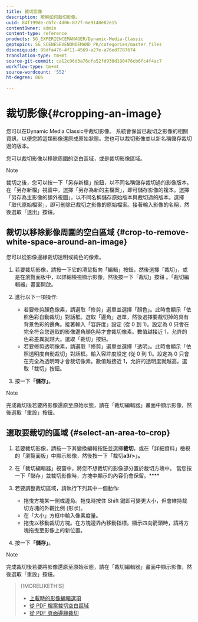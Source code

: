 ```yaml
---
title: 裁切影像
description: 瞭解如何裁切影像。
uuid: 84f199de-cbfc-4d06-877f-6e9148e82e15
contentOwner: admin
content-type: reference
products: SG_EXPERIENCEMANAGER/Dynamic-Media-Classic
geptopics: SG_SCENESEVENONDEMAND_PK/categories/master_files
discoiquuid: 99dfa476-4f11-4569-a27e-a76ed7787674
translation-type: tm+mt
source-git-commit: ca12c96d3a76cfa52fd930d190476cb6fc4f4ac7
workflow-type: tm+mt
source-wordcount: '552'
ht-degree: 86%

---
```



# 裁切影像{#cropping-an-image}

您可以在Dynamic Media Classic中裁切影像。 系統會保留已裁切之影像的相關資訊，以便您將這類影像還原成原始狀態。您也可以裁切影像並以新名稱儲存裁切過的版本。

您可以裁切影像以移除周圍的空白區域，或是裁切影像區域。

>[!NOTE]
>
>裁切之後，您可以按一下「另存新檔」按鈕，以不同名稱儲存裁切過的影像版本。在「另存新檔」視窗中，選擇「另存為新的主檔案」，即可儲存影像的複本。選擇「另存為主影像的額外視圖」，以不同名稱儲存原始版本與裁切過的版本。選擇「取代原始檔案」，即可刪除已裁切之影像的原始檔案。接著輸入影像的名稱，然後選取「送出」按鈕。

## 裁切以移除影像周圍的空白區域 {#crop-to-remove-white-space-around-an-image}

您可以從影像邊緣裁切透明或純色的像素。

1. 若要裁切影像，請按一下它的滑鼠指向「編輯」按鈕，然後選擇「裁切」，或是在瀏覽面板中，以詳細檢視顯示影像，然後按一下「裁切」按鈕 。「裁切編輯器」畫面開啟。
1. 進行以下一項操作:

   * 若要修剪顏色像素，請選取「修剪」選單並選擇「顏色」。此時會顯示「依照色彩自動裁切」對話框。選取「邊角」選單，然後選擇要裁切掉的具有背景色彩的邊角。接著輸入「容許度」設定 (從 0 到 1)。設定為 0 只會在完全符合您選取的影像邊角顏色時才會裁切像素。數值越接近 1，允許的色彩差異就越大。選取「裁切」按鈕。
   * 若要修剪透明像素，請選取「修剪」選單並選擇「透明」。此時會顯示「依照透明度自動裁切」對話框。輸入容許度設定 (從 0 到 1)。設定為 0 只會在完全為透明時才會裁切像素。數值越接近 1，允許的透明度就越高。選取「裁切」按鈕。

1. 按一下&#x200B;**「儲存」**。

>[!NOTE]
>
>完成裁切後若要將影像還原至原始狀態，請在「裁切編輯器」畫面中顯示影像，然後選取「重設」按鈕。

## 選取要裁切的區域  {#select-an-area-to-crop}

1. 若要裁切影像，請按一下其變換編輯按鈕並選擇&#x200B;**裁切**，或在「詳細資料」檢視的「瀏覽面板」中顯示影像，然後按一下「裁切&#x200B;**a3/>」。**

1. 在「裁切編輯器」視窗中，將您不想裁切的影像部分置於裁切方塊中。 當您按一下「儲存」並裁切影像時，方塊中顯示的內容仍會保留。****
1. 若要調整裁切區域，請執行下列其中一個動作:

   * 拖曳方塊某一側或邊角。拖曳時按住 Shift 鍵即可變更大小，但會維持裁切方塊的外觀比例 (形狀)。
   * 在「大小」方框中輸入像素度量。
   * 拖曳以移動裁切方塊。在方塊邊界內移動指標。顯示四向箭頭時，請將方塊拖曳至影像上的新位置。

1. 按一下&#x200B;**「儲存」**。

>[!NOTE]
>
>完成裁切後若要將影像還原至原始狀態，請在「裁切編輯器」畫面中顯示影像，然後選取「重設」按鈕。

>[!MORELIKETHIS]
>
>* [上載時的影像編輯選項](image-editing-options-upload.md#image-editing-options-at-upload)
>* [從 PDF 檔案裁切空白區域](pdfs.md#cropping_white_space_from_a_pdf_file)
>* [從 PDF 頁面邊緣裁切](pdfs.md#cropping_from_the_sides_of_pdf_pages)

